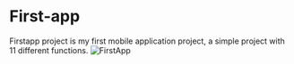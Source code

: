 # First-app
Firstapp project is my first mobile application project, a simple project with 11 different functions.
![FirstApp](https://github.com/SemihParlak/First-app/assets/124163896/506dd52b-e389-4f3f-a3de-e4e5e43e62e4)
